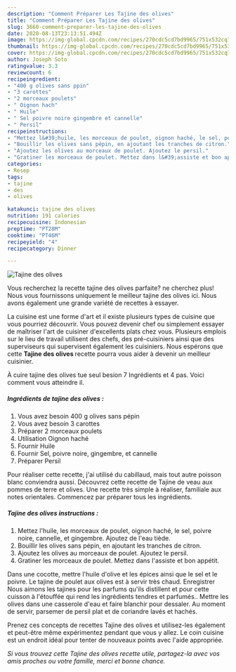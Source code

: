 ```yaml
---
description: "Comment Préparer Les Tajine des olives"
title: "Comment Préparer Les Tajine des olives"
slug: 3660-comment-preparer-les-tajine-des-olives
date: 2020-08-13T23:13:51.494Z
image: https://img-global.cpcdn.com/recipes/270cdc5cd7bd9965/751x532cq70/tajine-des-olives-photo-principale-de-la-recette.jpg
thumbnail: https://img-global.cpcdn.com/recipes/270cdc5cd7bd9965/751x532cq70/tajine-des-olives-photo-principale-de-la-recette.jpg
cover: https://img-global.cpcdn.com/recipes/270cdc5cd7bd9965/751x532cq70/tajine-des-olives-photo-principale-de-la-recette.jpg
author: Joseph Soto
ratingvalue: 3.3
reviewcount: 6
recipeingredient:
- "400 g olives sans ppin"
- "3 carottes"
- "2 morceaux poulets"
- " Oignon hach"
- " Huile"
- " Sel poivre noire gingembre et cannelle"
- " Persil"
recipeinstructions:
- "Mettez l&#39;huile, les morceaux de poulet, oignon haché, le sel, poivre noire, cannelle, et gingembre. Ajoutez de l&#39;eau tiède."
- "Bouillir les olives sans pépin, en ajoutant les tranches de citron."
- "Ajoutez les olives au morceaux de poulet. Ajoutez le persil."
- "Gratiner les morceaux de poulet. Mettez dans l&#39;assiste et bon appétit."
categories:
- Resep
tags:
- tajine
- des
- olives

katakunci: tajine des olives 
nutrition: 191 calories
recipecuisine: Indonesian
preptime: "PT28M"
cooktime: "PT46M"
recipeyield: "4"
recipecategory: Dinner

---
```



![Tajine des olives](https://img-global.cpcdn.com/recipes/270cdc5cd7bd9965/751x532cq70/tajine-des-olives-photo-principale-de-la-recette.jpg)

Vous recherchez la recette tajine des olives parfaite? ne cherchez plus! Nous vous fournissons uniquement le meilleur tajine des olives ici. Nous avons également une grande variété de recettes à essayer.

La cuisine est une forme d'art et il existe plusieurs types de cuisine que vous pourriez découvrir. Vous pouvez devenir chef ou simplement essayer de maîtriser l'art de cuisiner d'excellents plats chez vous. Plusieurs emplois sur le lieu de travail utilisent des chefs, des pré-cuisiniers ainsi que des superviseurs qui supervisent également les cuisiniers. Nous espérons que cette <strong> Tajine des olives </strong> recette pourra vous aider à devenir un meilleur cuisinier.

<!--inarticleads1-->

À cuire tajine des olives tue seul besion 7 Ingrédients et 4 pas. Voici comment vous atteindre il.

##### Ingrédients de tajine des olives :

1. Vous avez besoin 400 g olives sans pépin
1. Vous avez besoin 3 carottes
1. Préparer 2 morceaux poulets
1. Utilisation  Oignon haché
1. Fournir  Huile
1. Fournir  Sel, poivre noire, gingembre, et cannelle
1. Préparer  Persil


Pour réaliser cette recette, j&#39;ai utilisé du cabillaud, mais tout autre poisson blanc conviendra aussi. Découvrez cette recette de Tajine de veau aux pommes de terre et olives. Une recette très simple à réaliser, familiale aux notes orientales. Commencez par préparer tous les ingrédients. 

<!--inarticleads2-->

##### Tajine des olives instructions :

1. Mettez l&#39;huile, les morceaux de poulet, oignon haché, le sel, poivre noire, cannelle, et gingembre. Ajoutez de l&#39;eau tiède.
1. Bouillir les olives sans pépin, en ajoutant les tranches de citron.
1. Ajoutez les olives au morceaux de poulet. Ajoutez le persil.
1. Gratiner les morceaux de poulet. Mettez dans l&#39;assiste et bon appétit.


Dans une cocotte, mettre l&#39;huile d&#39;olive et les épices ainsi que le sel et le poivre. Le tajine de poulet aux olives est à servir très chaud. Enregistrer Nous aimons les tajines pour les parfums qu&#39;ils distillent et pour cette cuisson à l&#39;étouffée qui rend les ingrédients tendres et parfumés.. Mettre les olives dans une casserole d&#39;eau et faire blanchir pour dessaler. Au moment de servir, parsemer de persil plat et de coriandre lavés et hachés. 

<!--inarticleads1-->

<p>
Prenez ces concepts de recettes Tajine des olives et utilisez-les également et peut-être même expérimentez pendant que vous y allez. Le coin cuisine est un endroit idéal pour tenter de nouveaux points avec l'aide appropriée.
</p>

<p>
<i>Si vous trouvez cette Tajine des olives recette utile, partagez-la avec vos amis proches ou votre famille, merci et bonne chance.</i>
</p>
